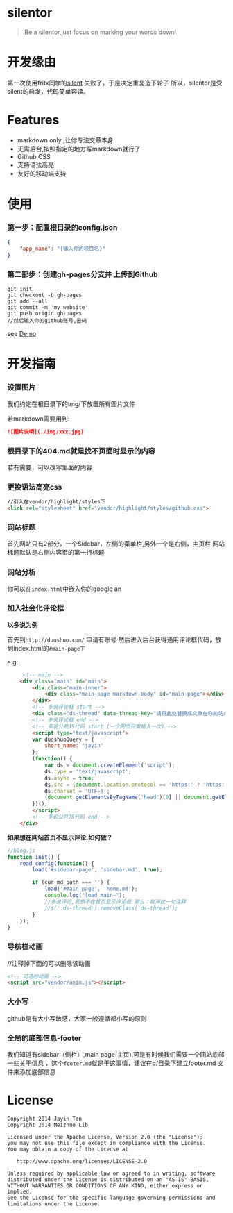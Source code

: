 silentor
========
>Be a silentor,just focus on marking your words down!

开发缘由
===
第一次使用fritx同学的[silent](https://github.com/fritx/silent) 失败了，于是决定重复造下轮子
所以，silentor是受silent的启发，代码简单容读。

Features
===
* markdown only ,让你专注文章本身
* 无需后台,按照指定的地方写markdown就行了
* Github CSS
* 支持语法高亮
* 友好的移动端支持

使用
===
### 第一步：配置根目录的config.json
```json
{
    "app_name": "{输入你的项目名}"
}

```

### 第二部步：创建gh-pages分支并 上传到Github
```shell
git init
git checkout -b gh-pages
git add --all 
git commit -m 'my website'
git push origin gh-pages
//然后输入你的github账号,密码
```

see [Demo](http://meizhuo.github.io/silentor/)

开发指南
===

### 设置图片
我们约定在根目录下的img/下放置所有图片文件

若markdown需要用到:
```markdown
![图片说明](./img/xxx.jpg)
```

### 根目录下的404.md就是找不页面时显示的内容
若有需要，可以改写里面的内容

### 更换语法高亮css
```html
//引入在vendor/highlight/styles下
<link rel="stylesheet" href="vendor/highlight/styles/github.css">
```

### 网站标题

首先网站只有2部分，一个Sidebar，左侧的菜单栏,另外一个是右侧，主页栏
网站标题默认是右侧内容页的第一行标题


### 网站分析
你可以在`index.html`中嵌入你的google an


### 加入社会化评论框
**以多说为例**

首先到`http://duoshuo.com/` 申请有账号
然后进入后台获得通用评论框代码，放到index.html的`#main-page下`

e.g:
```html
     <!-- main -->
    <div class="main" id="main">
        <div class="main-inner">
            <div class="main-page markdown-body" id="main-page"></div>
        </div>
        <!-- 多说评论框 start -->
        <div class="ds-thread" data-thread-key="请将此处替换成文章在你的站点中的ID" data-title="请替换成文章的标题" data-url="请替换成文章的网址"></div>
        <!-- 多说评论框 end -->
        <!-- 多说公共JS代码 start (一个网页只需插入一次) -->
        <script type="text/javascript">
        var duoshuoQuery = {
            short_name: "jayin"
        };
        (function() {
            var ds = document.createElement('script');
            ds.type = 'text/javascript';
            ds.async = true;
            ds.src = (document.location.protocol == 'https:' ? 'https:' : 'http:') + '//static.duoshuo.com/embed.js';
            ds.charset = 'UTF-8';
            (document.getElementsByTagName('head')[0] || document.getElementsByTagName('body')[0]).appendChild(ds);
        })();
        </script>
        <!-- 多说公共JS代码 end -->
    </div>
```

**如果想在网站首页不显示评论,如何做？**
```javascript
//blog.js
function init() {
    read_config(function() {
        load('#sidebar-page', 'sidebar.md', true);

        if (cur_md_path === '') {
            load('#main-page', 'home.md');
            console.log("load main~");
            //多说评论,若想不在首页显示评论框 那么：取消这一句注释
            //$('.ds-thread').removeClass('ds-thread');
        }
    });
}
```

### 导航栏动画
//注释掉下面的可以删除该动画
```html
<!-- 可选的动画 -->
<script src="vendor/anim.js"></script>
```

### 大小写
github是有大小写敏感，大家一般遵循都小写的原则

### 全局的底部信息-footer 

我们知道有sidebar（侧栏）,main page(主页),可是有时候我们需要一个网站底部一些关于信息 ，这个`footer.md`就是干这事情，建议在p/目录下建立footer.md 文件来添加底部信息


License
===
    Copyright 2014 Jayin Ton
    Copyright 2014 Meizhuo Lib

    Licensed under the Apache License, Version 2.0 (the "License");
    you may not use this file except in compliance with the License.
    You may obtain a copy of the License at

       http://www.apache.org/licenses/LICENSE-2.0

    Unless required by applicable law or agreed to in writing, software
    distributed under the License is distributed on an "AS IS" BASIS,
    WITHOUT WARRANTIES OR CONDITIONS OF ANY KIND, either express or implied.
    See the License for the specific language governing permissions and
    limitations under the License.
